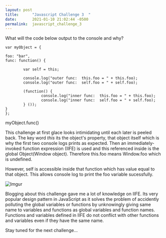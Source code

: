 ```yaml
---
layout: post
title:      "Javascript Challenge 3  "
date:       2021-01-10 21:02:44 -0500
permalink:  javascript_challenge_3
---
```



What will the code below output to the console and why?

```
var myObject = {

foo: "bar",
func: function() {

		var self = this;

		console.log("outer func:  this.foo = " + this.foo);
		console.log("outer func:  self.foo = " + self.foo);

		(function() {				
				console.log("inner func:  this.foo = " + this.foo);
				console.log("inner func:  self.foo = " + self.foo);						
		} ());
}
};
```

myObject.func()

This challenge at first glace looks intimidating until each later is peeled back. The key word *this* its the object's property, that object itself which is why the first two console logs prints as expected. Then an immediately-invoked function expression (IIFE) is used and this referenced inside is the global Object(Window object). Therefore this.foo means Window.foo which is undefined.

However, self is accessible inside that function which has value equal to that object. This allows console log to print the foo variable sucessfully.

![Imgur](https://i.imgur.com/WzMyHcs.png)

Blogging about this challenge gave me a lot of knowledge on IIFE. Its very popular design pattern in JavaScript as it solves the problem of accidently polluting the global variables or functions by unknowingly giving same name to variables and functions as global variables and function names. Functions and variables defined in IIFE do not conflict with other functions and variables even if they have the same name. 

Stay tuned for the next challenge...

